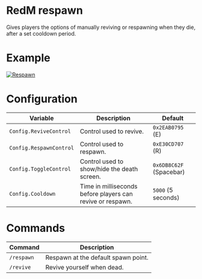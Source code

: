 # RedM respawn

Gives players the options of manually reviving or respawning when they die, after a set cooldown period.

# Example

[![Respawn](https://i.imgur.com/TlKWwDqm.jpg)](https://imgur.com/TlKWwDq)

# Configuration

| Variable                | Description                                                | Default                 |
|-------------------------|------------------------------------------------------------|-------------------------|
| `Config.ReviveControl`  | Control used to revive.                                    | `0x2EAB0795` (E)        |
| `Config.RespawnControl` | Control used to respawn.                                   | `0xE30CD707` (R)        |
| `Config.ToggleControl`  | Control used to show/hide the death screen.                | `0x6DB8C62F` (Spacebar) |
| `Config.Cooldown`       | Time in milliseconds before players can revive or respawn. | `5000` (5 seconds)      |

# Commands

| Command    | Description                         |
|------------|-------------------------------------|
| `/respawn` | Respawn at the default spawn point. |
| `/revive`  | Revive yourself when dead.          |
